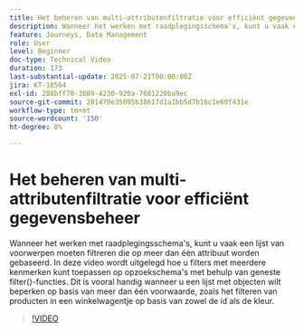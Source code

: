 ```yaml
---
title: Het beheren van multi-attributenfiltratie voor efficiënt gegevensbeheer
description: Wanneer het werken met raadplegingsschema's, kunt u vaak een lijst van voorwerpen moeten filtreren die op meer dan één attribuut worden gebaseerd. In deze video wordt uitgelegd hoe u filters met meerdere kenmerken kunt toepassen op opzoekschema's met behulp van geneste filter()-functies. Dit is vooral handig wanneer u een lijst met objecten wilt beperken op basis van meer dan één voorwaarde, zoals het filteren van producten in een winkelwagentje op basis van zowel de id als de kleur.
feature: Journeys, Data Management
role: User
level: Beginner
doc-type: Technical Video
duration: 173
last-substantial-update: 2025-07-21T00:00:00Z
jira: KT-18564
exl-id: 288bff70-3889-4230-920a-7681220ba9ec
source-git-commit: 201470e35095b38617d1a1bb5d7b16c1e60f431e
workflow-type: tm+mt
source-wordcount: '150'
ht-degree: 0%

---
```


# Het beheren van multi-attributenfiltratie voor efficiënt gegevensbeheer

Wanneer het werken met raadplegingsschema&#39;s, kunt u vaak een lijst van voorwerpen moeten filtreren die op meer dan één attribuut worden gebaseerd. In deze video wordt uitgelegd hoe u filters met meerdere kenmerken kunt toepassen op opzoekschema&#39;s met behulp van geneste filter()-functies. Dit is vooral handig wanneer u een lijst met objecten wilt beperken op basis van meer dan één voorwaarde, zoals het filteren van producten in een winkelwagentje op basis van zowel de id als de kleur.

>[!VIDEO](https://video.tv.adobe.com/v/3469324/?learn=on&enablevpops&captions=dut)
